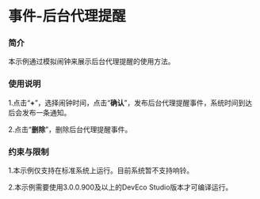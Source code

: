 # 事件-后台代理提醒

### 简介

本示例通过模拟闹钟来展示后台代理提醒的使用方法。

### 使用说明

1.点击“**+**”，选择闹钟时间，点击“**确认**”，发布后台代理提醒事件，系统时间到达后会发布一条通知。

2.点击“**删除**”，删除后台代理提醒事件。

### 约束与限制

1.本示例仅支持在标准系统上运行。目前系统暂不支持响铃。

2.本示例需要使用3.0.0.900及以上的DevEco Studio版本才可编译运行。